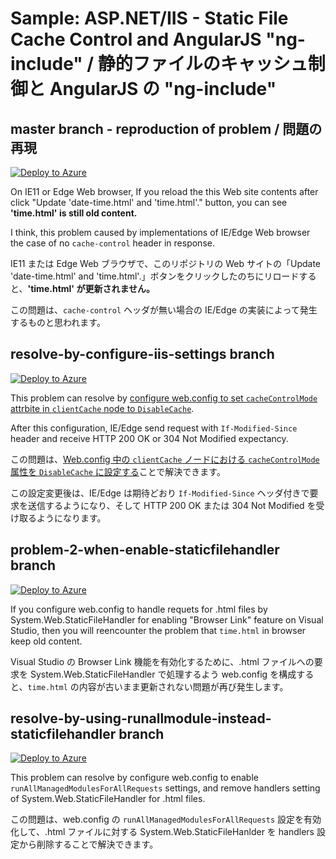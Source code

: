 # Sample: ASP.NET/IIS - Static File Cache Control and AngularJS "ng-include" / 静的ファイルのキャッシュ制御と AngularJS の "ng-include"


## master branch - reproduction of problem / 問題の再現

[![Deploy to Azure](https://azuredeploy.net/deploybutton.png)](https://azuredeploy.net/?repository=https://github.com/sample-by-jsakamoto/ASPNETStaticFileCacheCtrlAndNGInclude)

On IE11 or Edge Web browser, If you reload the this Web site contents after click "Update 'date-time.html' and 'time.html'." button, you can see **'time.html' is still old content.**

I think, this problem caused by implementations of IE/Edge Web browser the case of no `cache-control` header in response.

IE11 または Edge Web ブラウザで、このリポジトリの Web サイトの「Update 'date-time.html' and 'time.html'.」ボタンをクリックしたのちにリロードすると、**'time.html' が更新されません。**

この問題は、`cache-control` ヘッダが無い場合の IE/Edge の実装によって発生するものと思われます。

## resolve-by-configure-iis-settings branch

[![Deploy to Azure](https://azuredeploy.net/deploybutton.png)](https://azuredeploy.net/?repository=https://github.com/sample-by-jsakamoto/ASPNETStaticFileCacheCtrlAndNGInclude/tree/resolve-by-configure-iis-settings)

This problem can resolve by [configure web.config to set `cacheControlMode` attrbite in `clientCache` node to `DisableCache`](https://github.com/sample-by-jsakamoto/ASPNETStaticFileCacheCtrlAndNGInclude/commit/6e0c02b454c325c1b656aae82d3d04a2fd4caaaa).

After this configuration, IE/Edge send request with `If-Modified-Since` header and receive HTTP 200 OK or 304 Not Modified expectancy.

この問題は、[Web.config 中の `clientCache` ノードにおける `cacheControlMode` 属性を `DisableCache` に設定する](https://github.com/sample-by-jsakamoto/ASPNETStaticFileCacheCtrlAndNGInclude/commit/6e0c02b454c325c1b656aae82d3d04a2fd4caaaa)ことで解決できます。

この設定変更後は、IE/Edge は期待どおり `If-Modified-Since` ヘッダ付きで要求を送信するようになり、そして HTTP 200 OK または 304 Not Modified を受け取るようになります。

## problem-2-when-enable-staticfilehandler branch

[![Deploy to Azure](https://azuredeploy.net/deploybutton.png)](https://azuredeploy.net/?repository=https://github.com/sample-by-jsakamoto/ASPNETStaticFileCacheCtrlAndNGInclude/tree/problem-2-when-enable-staticfilehandler)

If you configure web.config to handle requets for .html files by System.Web.StaticFileHandler for enabling "Browser Link" feature on Visual Studio, then you will reencounter the problem that `time.html` in browser keep old content.

Visual Studio の Browser Link 機能を有効化するために、.html ファイルへの要求を System.Web.StaticFileHandler で処理するよう web.config を構成すると、`time.html` の内容が古いまま更新されない問題が再び発生します。

## resolve-by-using-runallmodule-instead-staticfilehandler branch

[![Deploy to Azure](https://azuredeploy.net/deploybutton.png)](https://azuredeploy.net/?repository=https://github.com/sample-by-jsakamoto/ASPNETStaticFileCacheCtrlAndNGInclude/tree/resolve-by-using-runallmodule-instead-staticfilehandler)

This problem can resolve by configure web.config to enable `runAllManagedModulesForAllRequests` settings, and remove handlers setting of System.Web.StaticFileHandler for .html files.

この問題は、web.config の `runAllManagedModulesForAllRequests` 設定を有効化して、.html ファイルに対する System.Web.StaticFileHanlder を handlers 設定から削除することで解決できます。